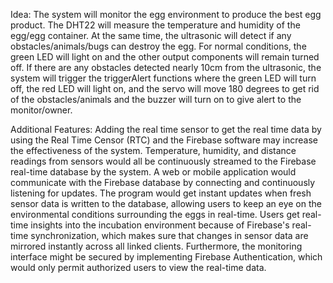 Idea: The system will monitor the egg environment to produce the best egg product. The DHT22 will measure the temperature and humidity of the egg/egg container. At the same time, the ultrasonic will detect if any obstacles/animals/bugs can destroy the egg. For normal conditions, the green LED will light on and the other output components will remain turned off. If there are any obstacles detected nearly 10cm from the ultrasonic, the system will trigger the triggerAlert functions where the green LED will turn off, the red LED will light on, and the servo will move 180 degrees to get rid of the obstacles/animals and the buzzer will turn on to give alert to the monitor/owner.


Additional Features: Adding the real time sensor to get the real time data by using the Real Time Censor (RTC) and the Firebase software may increase the effectiveness of the system. Temperature, humidity, and distance readings from sensors would all be continuously streamed to the Firebase real-time database by the system. A web or mobile application would communicate with the Firebase database by connecting and continuously listening for updates. The program would get instant updates when fresh sensor data is written to the database, allowing users to keep an eye on the environmental conditions surrounding the eggs in real-time. Users get real-time insights into the incubation environment because of Firebase's real-time synchronization, which makes sure that changes in sensor data are mirrored instantly across all linked clients. Furthermore, the monitoring interface might be secured by implementing Firebase Authentication, which would only permit authorized users to view the real-time data. 

